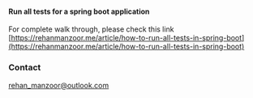 #### Run all tests for a spring boot application

For complete walk through, please check this link [https://rehanmanzoor.me/article/how-to-run-all-tests-in-spring-boot](https://rehanmanzoor.me/article/how-to-run-all-tests-in-spring-boot)

### Contact
rehan_manzoor@outlook.com